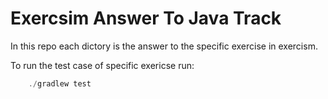 # Exercsim Answer To Java Track

In this repo each dictory is the answer to the specific exercise in exercism.

To run the test case of specific exericse run:

```Java
    ./gradlew test
```

